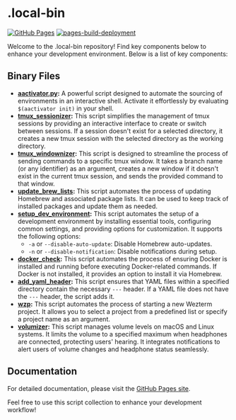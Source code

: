 # .local-bin

[![GitHub Pages](https://img.shields.io/badge/GitHub_Pages-Documentation-blue?logo=github)](https://jfraeys.github.io/.local-bin/)
[![pages-build-deployment](https://github.com/jfraeys/.local-bin/actions/workflows/pages/pages-build-deployment/badge.svg?branch=main)](https://github.com/jfraeys/.local-bin/actions/workflows/pages/pages-build-deployment)

Welcome to the .local-bin repository! Find key components below to enhance your development environment. Below is a list of key components:

## Binary Files

- **[aactivator.py](scripts/aactivator.py):** A powerful script designed to automate the sourcing of environments in an interactive shell. Activate it effortlessly by evaluating `$(aactivator init)` in your shell.
- **[tmux_sessionizer](scripts/tmux_sessionizer):** This script simplifies the management of tmux sessions by providing an interactive interface to create or switch between sessions. If a session doesn't exist for a selected directory, it creates a new tmux session with the selected directory as the working directory.
- **[tmux_windownizer](scripts/tmux_windownizer):** This script is designed to streamline the process of sending commands to a specific tmux window. It takes a branch name (or any identifier) as an argument, creates a new window if it doesn't exist in the current tmux session, and sends the provided command to that window.
- **[update_brew_lists](scripts/update_brew_lists):** This script automates the process of updating Homebrew and associated package lists. It can be used to keep track of installed packages and update them as needed.
- **[setup_dev_environment](scripts/setup_dev_env):** This script automates the setup of a development environment by installing essential tools, configuring common settings, and providing options for customization. It supports the following options:
  - `-a` or `--disable-auto-update`: Disable Homebrew auto-updates.
  - `-n` or `--disable-notification`: Disable notifications during setup.
- **[docker_check](scripts/docker_check):** This script automates the process of ensuring Docker is installed and running before executing Docker-related commands. If Docker is not installed, it provides an option to install it via Homebrew.
- **[add_yaml_header](scripts/add_yaml_header):** This script ensures that YAML files within a specified directory contain the necessary `---` header. If a YAML file does not have the `---` header, the script adds it.
- **[wzp](scripts/wzp):** This script automates the process of starting a new Wezterm project. It allows you to select a project from a predefined list or specify a project name as an argument.
- **[volumizer](scripts/volumizer):** This script manages volume levels on macOS and Linux systems. It limits the volume to a specified maximum when headphones are connected, protecting users' hearing. It integrates notifications to alert users of volume changes and headphone status seamlessly.

## Documentation

For detailed documentation, please visit the [GitHub Pages site](https://jfraeys.github.io/.local-bin/).

Feel free to use this script collection to enhance your development workflow!

